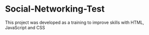 # Social-Networking-Test

This project was developed as a training to improve skills with HTML, JavaScript and CSS



